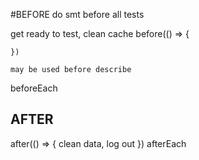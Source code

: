 #BEFORE
 do smt before all tests

 get ready to test, clean cache
before(() => {
        
    })

    may be used before describe


beforeEach 
## AFTER

after(() => {
        clean data, log out
    })
    afterEach

